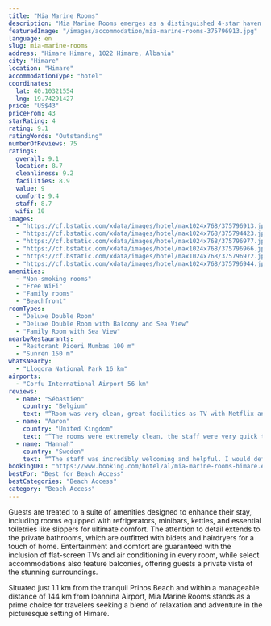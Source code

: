 ```yaml
---
title: "Mia Marine Rooms"
description: "Mia Marine Rooms emerges as a distinguished 4-star haven in the heart of Himare, boasting an enviable beachfront location."
featuredImage: "/images/accommodation/mia-marine-rooms-375796913.jpg"
language: en
slug: mia-marine-rooms
address: "Himare Himare, 1022 Himare, Albania"
city: "Himare"
location: "Himare"
accommodationType: "hotel"
coordinates:
  lat: 40.10321554
  lng: 19.74291427
price: "US$43"
priceFrom: 43
starRating: 4
rating: 9.1
ratingWords: "Outstanding"
numberOfReviews: 75
ratings:
  overall: 9.1
  location: 8.7
  cleanliness: 9.2
  facilities: 8.9
  value: 9
  comfort: 9.4
  staff: 8.7
  wifi: 10
images:
  - "https://cf.bstatic.com/xdata/images/hotel/max1024x768/375796913.jpg?k=0720286e2535292816bfb3f611bc77fe41a7b2339d8d4be84b410606a16e9de3&o=&hp=1"
  - "https://cf.bstatic.com/xdata/images/hotel/max1024x768/375794423.jpg?k=884b8a17eb4c067effc05c9065231230fff8edc22c30d7086f4b107a3aef2c58&o=&hp=1"
  - "https://cf.bstatic.com/xdata/images/hotel/max1024x768/375796977.jpg?k=6de62005c317376b33d157c182a260e2fda412a6e3446826005a953815dba03a&o=&hp=1"
  - "https://cf.bstatic.com/xdata/images/hotel/max1024x768/375796966.jpg?k=9d7811f9f3c401cb1fb29ed8de4894889fb71374e805f0e182ffb22df5b42097&o=&hp=1"
  - "https://cf.bstatic.com/xdata/images/hotel/max1024x768/375796972.jpg?k=0efc2dfe667132a78dec3824c8b12c8ea15715a11a44c69d32a264f0215d0f7e&o=&hp=1"
  - "https://cf.bstatic.com/xdata/images/hotel/max1024x768/375796944.jpg?k=7fd6b56042cd83af4d2f26d40fdc89cb2a3df253599981903d286351be272264&o=&hp=1"
amenities:
  - "Non-smoking rooms"
  - "Free WiFi"
  - "Family rooms"
  - "Beachfront"
roomTypes:
  - "Deluxe Double Room"
  - "Deluxe Double Room with Balcony and Sea View"
  - "Family Room with Sea View"
nearbyRestaurants:
  - "Restorant Piceri Mumbas 100 m"
  - "Sunren 150 m"
whatsNearby:
  - "Llogora National Park 16 km"
airports:
  - "Corfu International Airport 56 km"
reviews:
  - name: "Sébastien"
    country: "Belgium"
    text: "“Room was very clean, great facilities as TV with Netflix and large bathroom.”"
  - name: "Aaron"
    country: "United Kingdom"
    text: "“The rooms were extremely clean, the staff were very quick to message and checked everything was OK. Brilliant location, 2 mins to the beach and restaurants. Would highly recommend and would certainly book again. WIFI strong and TV had all...”"
  - name: "Hannah"
    country: "Sweden"
    text: "“The staff was incredibly welcoming and helpful. I would definitely come back, Mia Marine Rooms are very comfortable, extremely good bedding. The host was very helpfull, checkin was with access codes very modern.3 minutes near promenade and the...”"
bookingURL: "https://www.booking.com/hotel/al/mia-marine-rooms-himare.en-gb.html?aid=8035640"
bestFor: "Best for Beach Access"
bestCategories: "Beach Access"
category: "Beach Access"
---
```


Guests are treated to a suite of amenities designed to enhance their stay, including rooms equipped with refrigerators, minibars, kettles, and essential toiletries like slippers for ultimate comfort. The attention to detail extends to the private bathrooms, which are outfitted with bidets and hairdryers for a touch of home. Entertainment and comfort are guaranteed with the inclusion of flat-screen TVs and air conditioning in every room, while select accommodations also feature balconies, offering guests a private vista of the stunning surroundings.

Situated just 1.1 km from the tranquil Prinos Beach and within a manageable distance of 144 km from Ioannina Airport, Mia Marine Rooms stands as a prime choice for travelers seeking a blend of relaxation and adventure in the picturesque setting of Himare.